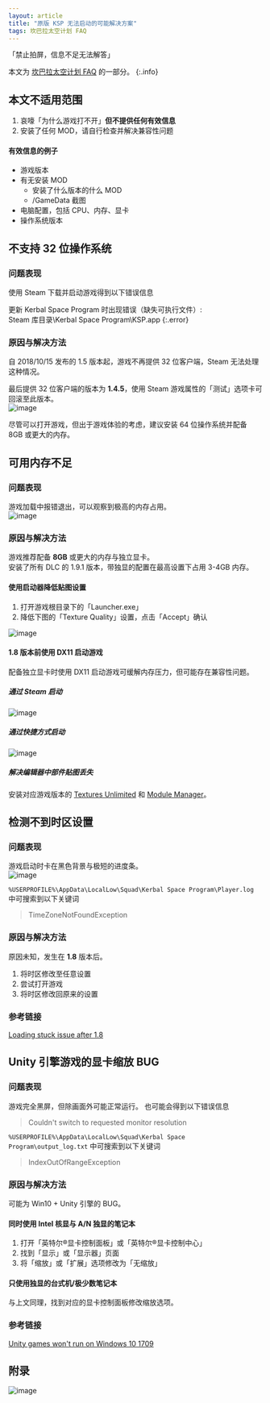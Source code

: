 ```yaml
---
layout: article
title: "原版 KSP 无法启动的可能解决方案"
tags: 坎巴拉太空计划 FAQ
---
```

「禁止拍屏，信息不足无法解答」
<!--more-->

本文为 [坎巴拉太空计划 FAQ]() 的一部分。
{:.info}

## 本文不适用范围
1. 哀嚎「为什么游戏打不开」**但不提供任何有效信息**
2. 安装了任何 MOD，请自行检查并解决兼容性问题
#### 有效信息的例子
- 游戏版本
- 有无安装 MOD
  - 安装了什么版本的什么 MOD
  - /GameData 截图
- 电脑配置，包括 CPU、内存、显卡
- 操作系统版本

## 不支持 32 位操作系统
### 问题表现
使用 Steam 下载并启动游戏得到以下错误信息

更新 Kerbal Space Program 时出现错误（缺失可执行文件）:  
Steam 库目录\Kerbal Space Program\KSP.app
{:.error}

### 原因与解决方法
自 2018/10/15 发布的 1.5 版本起，游戏不再提供 32 位客户端，Steam 无法处理这种情况。

最后提供 32 位客户端的版本为 **1.4.5**，使用 Steam 游戏属性的「测试」选项卡可回滚至此版本。  
![image](/images/ksp-stuck-fix-01.webp)

尽管可以打开游戏，但出于游戏体验的考虑，建议安装 64 位操作系统并配备 8GB 或更大的内存。

## 可用内存不足
### 问题表现
游戏加载中报错退出，可以观察到极高的内存占用。  
![image](/images/ksp-stuck-fix-02.webp)

### 原因与解决方法
游戏推荐配备 **8GB** 或更大的内存与独立显卡。  
安装了所有 DLC 的 1.9.1 版本，带独显的配置在最高设置下占用 3-4GB 内存。
#### 使用启动器降低贴图设置
1. 打开游戏根目录下的「Launcher.exe」
2. 降低下图的「Texture Quality」设置，点击「Accept」确认

![image](/images/ksp-stuck-fix-03.webp)

#### 1.8 版本前使用 DX11 启动游戏
配备独立显卡时使用 DX11 启动游戏可缓解内存压力，但可能存在兼容性问题。
##### 通过 Steam 启动
![image](/images/ksp-stuck-fix-04.webp)

##### 通过快捷方式启动
![image](/images/ksp-stuck-fix-05.webp)

##### 解决编辑器中部件贴图丢失
安装对应游戏版本的 [Textures Unlimited](https://forum.kerbalspaceprogram.com/index.php?/topic/167450-TU) 和 [Module Manager](https://forum.kerbalspaceprogram.com/index.php?/topic/50533-MM)。

## 检测不到时区设置
### 问题表现
游戏启动时卡在黑色背景与极短的进度条。  
![image](/images/ksp-stuck-fix-06.webp)

`%USERPROFILE%\AppData\LocalLow\Squad\Kerbal Space Program\Player.log` 中可搜索到以下关键词
> TimeZoneNotFoundException

### 原因与解决方法
原因未知，发生在 **1.8** 版本后。
1. 将时区修改至任意设置
2. 尝试打开游戏
3. 将时区修改回原来的设置

### 参考链接
[Loading stuck issue after 1.8](https://forum.kerbalspaceprogram.com/index.php?/topic/190110-d)

## Unity 引擎游戏的显卡缩放 BUG
### 问题表现
游戏完全黑屏，但除画面外可能正常运行。
也可能会得到以下错误信息
> Couldn't switch to requested monitor resolution

`%USERPROFILE%\AppData\LocalLow\Squad\Kerbal Space Program\output_log.txt` 中可搜索到以下关键词
> IndexOutOfRangeException

### 原因与解决方法
可能为 Win10 + Unity 引擎的 BUG。
#### 同时使用 Intel 核显与 A/N 独显的笔记本
1. 打开「英特尔®显卡控制面板」或「英特尔®显卡控制中心」
2. 找到「显示」或「显示器」页面
3. 将「缩放」或「扩展」选项修改为「无缩放」

#### 只使用独显的台式机/极少数笔记本
与上文同理，找到对应的显卡控制面板修改缩放选项。

### 参考链接
[Unity games won't run on Windows 10 1709](https://steamcommunity.com/discussions/forum/1/1480982971174752598)

## 附录
![image](/images/ksp-stuck-fix-07.webp)
